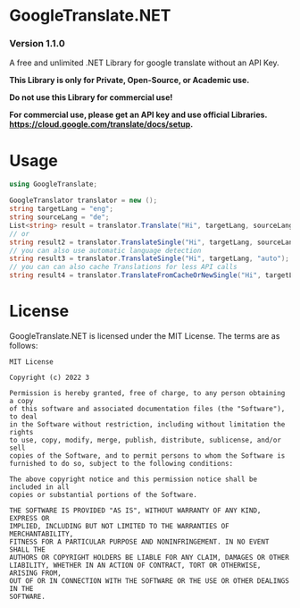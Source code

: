# GoogleTranslate.NET

### Version 1.1.0

A free and unlimited .NET Library for google translate without an API Key.

**This Library is only for Private, Open-Source, or Academic use.**

**Do not use this Library for commercial use!**

**For commercial use, please get an API key and use official Libraries. https://cloud.google.com/translate/docs/setup.**

# Usage

```cs
using GoogleTranslate;

GoogleTranslator translator = new ();
string targetLang = "eng";
string sourceLang = "de";
List<string> result = translator.Translate("Hi", targetLang, sourceLang);
// or
string result2 = translator.TranslateSingle("Hi", targetLang, sourceLang);
// you can also use automatic language detection
string result3 = translator.TranslateSingle("Hi", targetLang, "auto");
// you can can also cache Translations for less API calls
string result4 = translator.TranslateFromCacheOrNewSingle("Hi", targetLang, "auto");
```

# License

GoogleTranslate.NET is licensed under the MIT License. The terms are as follows:

```
MIT License

Copyright (c) 2022 3

Permission is hereby granted, free of charge, to any person obtaining a copy
of this software and associated documentation files (the "Software"), to deal
in the Software without restriction, including without limitation the rights
to use, copy, modify, merge, publish, distribute, sublicense, and/or sell
copies of the Software, and to permit persons to whom the Software is
furnished to do so, subject to the following conditions:

The above copyright notice and this permission notice shall be included in all
copies or substantial portions of the Software.

THE SOFTWARE IS PROVIDED "AS IS", WITHOUT WARRANTY OF ANY KIND, EXPRESS OR
IMPLIED, INCLUDING BUT NOT LIMITED TO THE WARRANTIES OF MERCHANTABILITY,
FITNESS FOR A PARTICULAR PURPOSE AND NONINFRINGEMENT. IN NO EVENT SHALL THE
AUTHORS OR COPYRIGHT HOLDERS BE LIABLE FOR ANY CLAIM, DAMAGES OR OTHER
LIABILITY, WHETHER IN AN ACTION OF CONTRACT, TORT OR OTHERWISE, ARISING FROM,
OUT OF OR IN CONNECTION WITH THE SOFTWARE OR THE USE OR OTHER DEALINGS IN THE
SOFTWARE.
```